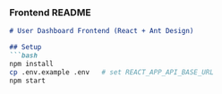 
### Frontend README
```markdown
# User Dashboard Frontend (React + Ant Design)

## Setup
```bash
npm install
cp .env.example .env   # set REACT_APP_API_BASE_URL
npm start
